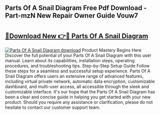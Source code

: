 ## Parts Of A Snail Diagram Free Pdf Download - Part-mzN New Repair Owner Guide Vouw7

# <h2><a href="http://dfhlnu.blite.top/?on=Parts+Of+A+Snail+Diagram">🔗Download New 👉🔴 Parts Of A Snail Diagram</a></h2>

[![Parts Of A Snail Diagram download](https://i.imgur.com/lujVjoI.png)](http://dfhlnu.blite.top/?on=Parts+Of+A+Snail+Diagram)
Product Mastery Begins Here Discover the full potential of your Parts Of A Snail Diagram with this user manual. Learn about its capabilities, installation steps, operating procedures, and troubleshooting tips. Step-by-Step Setup Guide Follow these steps for a seamless and successful setup experience. Parts Of A Snail Diagram offers users an extensive range of advanced features, including virtual private network, automatic data encryption, customizable dashboard, and multi-user access, all accessible through the sleek and customizable interface. It's our hope that the Parts Of A Snail Diagram has been a clear and concise guide in helping you get started with your new product. Should you require any assistance or clarification, please do not hesitate to contact our customer support team.
